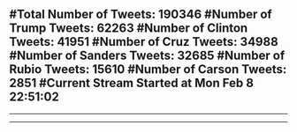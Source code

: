 #Total Number of Tweets: 190346 
#Number of Trump Tweets: 62263
#Number of Clinton Tweets: 41951
#Number of Cruz Tweets: 34988
#Number of Sanders Tweets: 32685
#Number of Rubio Tweets: 15610
#Number of Carson Tweets: 2851
#Current Stream Started at Mon Feb  8 22:51:02
---
---
---
